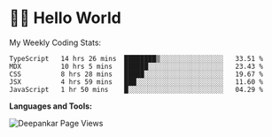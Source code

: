 # 👋🏽 Hello World 

<!--![Deepankar's github stats](https://github-readme-stats.vercel.app/api?username=Deep-Codes&count_private=true&show_icons=true&theme=radical)-->
My Weekly Coding Stats:

<!--START_SECTION:waka-->
```text
TypeScript   14 hrs 26 mins  ████████▒░░░░░░░░░░░░░░░░   33.51 % 
MDX          10 hrs 5 mins   ██████░░░░░░░░░░░░░░░░░░░   23.43 % 
CSS          8 hrs 28 mins   █████░░░░░░░░░░░░░░░░░░░░   19.67 % 
JSX          4 hrs 59 mins   ███░░░░░░░░░░░░░░░░░░░░░░   11.60 % 
JavaScript   1 hr 50 mins    █░░░░░░░░░░░░░░░░░░░░░░░░   04.29 % 
```
<!--END_SECTION:waka-->

**Languages and Tools:**



<p align="left"> <img src="https://komarev.com/ghpvc/?username=Deep-Codes&label=Views&color=blue&style=plastic" alt="Deepankar Page Views" /> </p>
